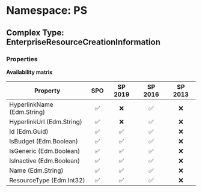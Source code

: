 # Namespace: PS

## Complex Type: EnterpriseResourceCreationInformation

### Properties

**Availability matrix**

Property | SPO | SP 2019 | SP 2016 | SP 2013
----------|:---:|:-------:|:-------:|:-------:
HyperlinkName (Edm.String) | ✅ | ❌ | ✅ | ❌
HyperlinkUrl (Edm.String) | ✅ | ❌ | ✅ | ❌
Id (Edm.Guid) | ✅ | ✅ | ✅ | ❌
IsBudget (Edm.Boolean) | ✅ | ✅ | ✅ | ❌
IsGeneric (Edm.Boolean) | ✅ | ✅ | ✅ | ❌
IsInactive (Edm.Boolean) | ✅ | ✅ | ✅ | ❌
Name (Edm.String) | ✅ | ✅ | ✅ | ❌
ResourceType (Edm.Int32) | ✅ | ✅ | ✅ | ❌